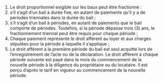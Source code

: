 1) Le droit proportionnel exigible sur les baux peut être fractionné :
1) s’il s’agit d’un bail à durée fixe, en autant de paiements qu’il y a de périodes
triennales dans la durée du bail ;
2) s’il s’agit d’un bail à périodes, en autant de paiements que le bail comporte
de périodes. Toutefois, si la période dépasse trois (3) ans, le fractionnement triennal peut être requis pour chaque période ;
2) Chaque paiement représente le droit afférent au loyer et aux charges stipulées
pour la période à laquelle il s’applique ;
3) Le  droit  afférent  à  la  première  période  du  bail  est  seul  acquitté  lors  de
l’enregistrement de l’acte ou de la déclaration.
Le  droit  afférent  à  chaque  période  suivante  est  payé  dans  le  mois  du commencement de la nouvelle période à la diligence du propriétaire ou du locataire. Il est perçu d’après le tarif en vigueur au commencement de la nouvelle période.